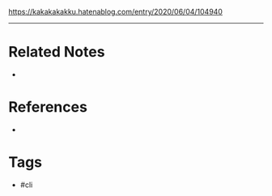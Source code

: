 https://kakakakakku.hatenablog.com/entry/2020/06/04/104940

---
# Related Notes
- 

# References
- 

# Tags
- #cli 